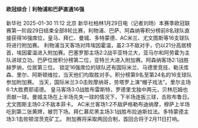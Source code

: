 #### 欧冠综合｜利物浦和巴萨直通16强
新华社 2025-01-30 11:12 北京
新华社柏林1月29日电（记者刘旸）本赛季欧冠联赛第一阶段29日结束全部8轮比赛，利物浦、巴萨、阿森纳等积分榜前8名球队直接获得16强席位，皇马、拜仁、曼城、多特蒙德、AC米兰、尤文图斯等16支球队将进行附加赛。
利物浦当天客场对阵埃因霍温，虽2:3不敌对手，仍以21分高居榜首，埃因霍温进入附加赛。巴塞罗那主场2:2战平亚特兰大，亚马尔和阿劳霍为主队进球立功。巴萨位居积分榜第二位，亚特兰大进入附加赛。阿森纳客场2:1战胜赫罗纳，位居第三位。
锁定16强席位的球队还有国际米兰、马德里竞技、勒沃库森、里尔、阿斯顿维拉，当天他们均取胜对手。积分榜第9名至第24名的16支球队参加附加赛。
当天，国际米兰3:0击败摩纳哥，劳塔罗上演“帽子戏法”。里尔主场6:1大胜费耶诺德。
皇马客场3:0战胜布雷斯特，罗德里戈独中两元，贝林厄姆也贡献一球。曼城主场在上半场先失一球的情况下，下半场连扳三球，击败布鲁日。尤文图斯主场0:2不敌本菲卡。
AC米兰客场1:2不敌萨格勒布迪纳摩，穆萨上半场吃到第二张黄牌，被罚下场。拜仁慕尼黑主场3:1战胜布拉迪斯拉法。多特蒙德主场3:1击败顿涅茨克矿工。
附加赛将采取两回合制，首回合将于2月11日打响。
